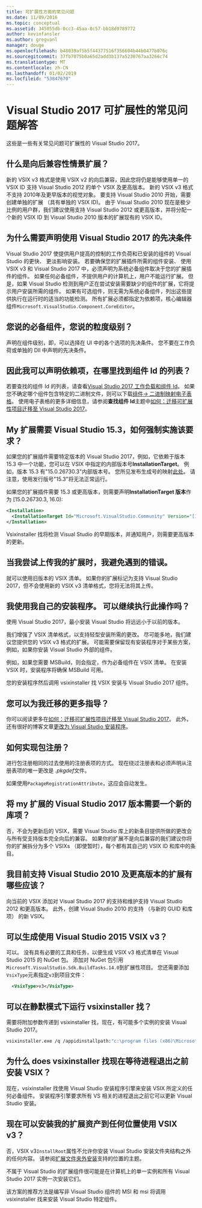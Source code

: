 ```yaml
---
title: 可扩展性方面的常见问题
ms.date: 11/09/2016
ms.topic: conceptual
ms.assetid: 345855db-0cc3-45aa-8c57-bb18d9789772
author: kevinfansler
ms.author: gregvanl
manager: douge
ms.openlocfilehash: b48039af5b5f44377516f356604b44b0477b076c
ms.sourcegitcommit: 37fb7075b0a65d2add3b137a5230767aa3266c74
ms.translationtype: MT
ms.contentlocale: zh-CN
ms.lasthandoff: 01/02/2019
ms.locfileid: "53847670"
---
```

# <a name="faq-for-visual-studio-2017-extensibility"></a>Visual Studio 2017 可扩展性的常见问题解答

这些是一些有关常见问题可扩展性的 Visual Studio 2017。

## <a name="what-is-the-backwards-compatibility-story-for-extensions"></a>什么是向后兼容性情景扩展？

新的 VSIX v3 格式是使用 VSIX v2 的向后兼容，因此您将仍是能够使用单一的 VSIX ID 支持 Visual Studio 2012 的单个 VSIX 及更高版本。 新的 VSIX v3 格式不支持 2010年及更早版本的视觉对象。 要支持 Visual Studio 2010 开始，需要创建单独的扩展 （具有单独的 VSIX ID)。 由于 Visual Studio 2010 现在是极少比例的用户群，我们建议使用支持 Visual Studio 2012 或更高版本，并将分配一个新的 VSIX ID 到 Visual Studio 2010 版本的扩展现有的 VSIX ID。

## <a name="why-do-i-need-to-declare-prerequisites-with-visual-studio-2017"></a>为什么需要声明使用 Visual Studio 2017 的先决条件

Visual Studio 2017 使提供用户提高的控制的工作负荷和已安装的组件的 Visual Studio 的更快、 更淡影响安装。 若要确保您的扩展插件所需的组件安装、 使用 VSIX v3 和 Visual Studio 2017 中，必须声明为系统必备组件取决于您的扩展插件的组件。 如果任何必备组件，不提供用户的计算机上，用户不能运行扩展。 但是，如果 Visual Studio 检测到用户正在尝试安装需要缺少的组件的扩展，它将提示用户安装所需的组件。 如果有可选组件，则无需为系统必备组件，列出这些提供执行在运行时的适当的功能检测。 所有扩展必须都指定为依赖项，核心编辑器组件`Microsoft.VisualStudio.Component.CoreEditor`。

## <a name="when-you-say-prerequisite-what-level-of-granularity-do-you-mean"></a>您说的必备组件，您说的粒度级别？

声明在组件级别，即，可以选择在 UI 中的各个选项的先决条件。 您不要在工作负荷或单独的 Dll 中声明的先决条件。

## <a name="where-do-i-find-a-list-of-component-ids-so-i-can-declare-dependencies"></a>因此我可以声明依赖项，在哪里找到组件 Id 的列表？

若要查找的组件 Id 的列表，请查看[Visual Studio 2017 工作负载和组件 Id](https://aka.ms/vs2017componentIDs)。 如果您不确定哪个组件包含特定的二进制文件，则可以下载[组件-> 二进制映射电子表格](https://aka.ms/vs2017componentid-binaries)。 使用电子表格的更多详细信息，请参阅**查找组件 Id**主题中[如何：迁移可扩展性项目迁移至 Visual Studio 2017](how-to-migrate-extensibility-projects-to-visual-studio-2017.md)。

## <a name="my-extension-requires-visual-studio-153-how-do-i-enforce-that-requirement"></a>My 扩展需要 Visual Studio 15.3，如何强制实施该要求？

如果您的扩展插件需要特定版本的 Visual Studio 2017，例如，它依赖于版本 15.3 中一个功能，您可以在 VSIX 中指定的内部版本号**InstallationTarget**。 例如，版本 15.3 有"15.0.26730.3"内部版本号。 您所见发布生成号的映射[此处](../install/visual-studio-build-numbers-and-release-dates.md)。 请注意，使用发行版号"15.3"将无法正常运行。

如果您的扩展插件需要 15.3 或更高版本，则需要声明**InstallationTarget 版本**作为 [15.0.26730.3, 16.0):

```xml
<Installation>
  <InstallationTarget Id="Microsoft.VisualStudio.Community" Version="[15.0.26730.3, 16.0)" />
</Installation>
```

Vsixinstaller 找将检测 Visual Studio 的早期版本，并通知用户，则需要更高版本的更新。

## <a name="i-keep-getting-an-error-when-i-try-to-upload-my-extension"></a>当我尝试上传我的扩展时，我避免遇到的错误。

就可以使用旧版本的 VSIX 清单。 如果你的扩展标记为支持 Visual Studio 2017，但不会使用新的 VSIX v3 清单格式，您将无法将其上传。

## <a name="i-use-my-own-installer-can-i-continue-to-do-that"></a>我使用我自己的安装程序。 可以继续执行此操作吗？

使用 Visual Studio 2017，最小安装 Visual Studio 将远远小于以前的版本。

我们增强了 VSIX 清单格式，以支持轻型安装所需的更改。 尽可能多地，我们建议您提供您的 VSIX v3 格式的扩展。 可能需要保留现有安装程序对于某些方案，例如，如果你安装 Visual Studio 外部的组件。

例如，如果您需要 MSBuild，则会指定，作为必备组件在 VSIX 清单。 在安装 VSIX 时，安装程序将确保 MSBuild 可用。

您的安装程序然后调用 vsixinstaller 找 VSIX 安装与 Visual Studio 2017 组件。

## <a name="can-you-give-me-more-migration-guidance"></a>您可以为我迁移的更多指导？

你可以阅读更多在[如何：迁移可扩展性项目迁移至 Visual Studio 2017](how-to-migrate-extensibility-projects-to-visual-studio-2017.md)。 此外，还有很好的博客文章[更改为 Visual Studio 安装程序](https://blogs.msdn.microsoft.com/heaths/2016/09/15/changes-to-visual-studio-15-setup)。

## <a name="how-do-i-do-package-registration"></a>如何实现包注册？

进行包注册相同的过去使用的注册表项的方式。 现在绕过注册表和必须声明从注册表项的唯一更改是 *.pkgdef*文件。

如果使用`PackageRegistrationAttribute`，这应会自动发生。

## <a name="will-i-need-a-new-gallery-entry-for-the-visual-studio-2017-version-of-my-extension"></a>将 my 扩展的 Visual Studio 2017 版本需要一个新的库项？

否，不会为更新后的 VSIX，需要 Visual Studio 库上的新条目提供所做的更改会与所有受支持版本完全向后的兼容。 如果你的扩展不是向后兼容的我们建议你将你的扩展拆分为多个 VSIXs （即使暂时），每个都有其自己的 VSIX ID 和库中的条目。

## <a name="what-should-i-do-with-my-extension-that-currently-supports-visual-studio-2010-and-later"></a>我目前支持 Visual Studio 2010 及更高版本的扩展有哪些应该？

向当前的 VSIX 添加对 Visual Studio 2017 的支持和维护支持 Visual Studio 2012 和更高版本。 此外，创建 Visual Studio 2010 的支持 （与新的 GUID 和库项） 的新 VSIX。

## <a name="can-i-build-a-vsix-v3-with-visual-studio-2015"></a>可以生成使用 Visual Studio 2015 VSIX v3？

可以。 没有具有必要的工具和任务，以便生成 VSIX v3 格式清单在 Visual Studio 2015 的 NuGet 包。 添加对 NuGet 包引用`Microsoft.VisualStudio.Sdk.BuildTasks.14.0`到扩展性项目。 您还需要添加`VsixType`元素指定`v3`到项目文件：

```xml
  <VsixType>v3</VsixType>
```

## <a name="can-i-run-the-vsixinstaller-in-quiet-mode"></a>可以在静默模式下运行 vsixinstaller 找？

需要将附加参数传递到 vsixinstaller 找，现在，有可能多个实例的安装 Visual Studio 2017。

```bash
vsixinstaller.exe /q /appidinstallpath:"c:\program files (x86)\Microsoft Visual Studio\2017\Enterprise\Common7\IDE\devenv.exe" /appidname:"Visual Studio" /logFile:<path to log file> /skuName:Enterprise /skuVersion:15.0.25810.0 "KendoUI.Mvc.VSPackage.vsix"
```

## <a name="why-does-the-vsixinstaller-now-wait-for-processes-to-exit-before-installing-the-vsix"></a>为什么 does vsixinstaller 找现在等待进程退出之前安装 VSIX？

现在，vsixinstaller 找使用 Visual Studio 安装程序引擎来安装 VSIX 所定义的任何必备组件。 安装程序引擎要求所有 VS 相关的进程退出之前它可以更新 Visual Studio 安装。

## <a name="can-i-now-install-my-extension-assets-to-any-location-with-vsix-v3"></a>现在可以安装我的扩展资产到任何位置使用 VSIX v3？

否，VSIX v3`InstallRoot`属性不允许你安装 Visual Studio 安装文件夹结构之外的任何内容。 请参阅[扩展文件夹外安装](set-install-root.md)支持的位置的主题。 

不属于 Visual Studio 的扩展组件很可能是在计算机上的单一实例和所有 Visual Studio 2017 实例一次安装它们。

该方案的推荐方法是编写非 Visual Studio 组件的 MSI 和 msi 将调用 vsixinstaller 找来安装 Visual Studio 特定组件。